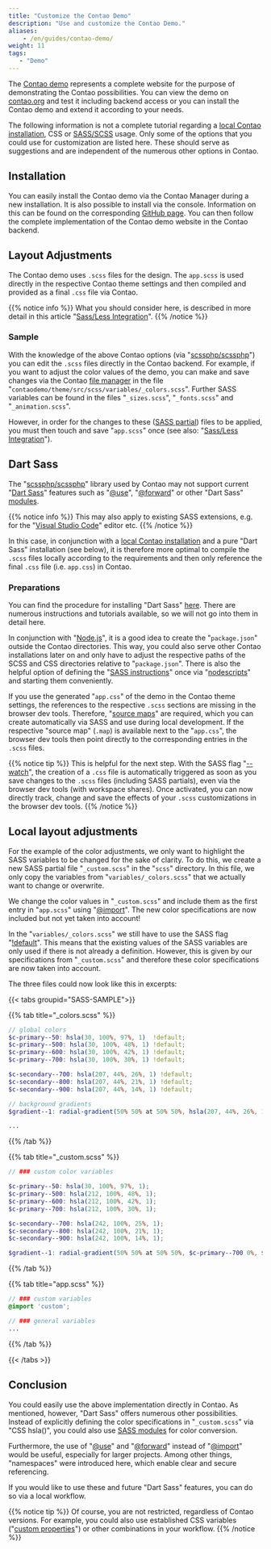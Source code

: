 ```yaml
---
title: "Customize the Contao Demo"
description: "Use and customize the Contao Demo."
aliases:
    - /en/guides/contao-demo/
weight: 11
tags: 
   - "Demo"
---
```



The [Contao demo](https://demo.contao.org/contao) represents a complete website for the purpose of demonstrating the Contao possibilities. 
You can view the demo on [contao.org](https://contao.org/) and test it including backend access or you can install the Contao demo and 
extend it according to your needs.

The following information is not a complete tutorial regarding a [local Contao installation](/en/guides/local-installation/), CSS 
or [SASS/SCSS](/en/guides/sass-less-integration/) usage. Only some of the options that you could use for customization are listed here. 
These should serve as suggestions and are independent of the numerous other options in Contao.


## Installation

You can easily install the Contao demo via the Contao Manager during a new installation. It is also possible to install 
via the console. Information on this can be found on the corresponding [GitHub page](https://github.com/contao/contao-demo). You can then 
follow the complete implementation of the Contao demo website in the Contao backend.


## Layout Adjustments

The Contao demo uses `.scss` files for the design. The `app.scss` is used directly in the respective Contao theme 
settings and then compiled and provided as a final `.css` file via Contao.

{{% notice info %}} 
What you should consider here, is described in more detail in this article "[Sass/Less Integration](/en/guides/sass-less-integration/)". 
{{% /notice %}}


### Sample

With the knowledge of the above Contao options (via "[scssphp/scssphp](https://github.com/scssphp/scssphp)") you can edit the `.scss` files 
directly in the Contao backend. For example, if you want to adjust the color values of the demo, you can make and save 
changes via the Contao [file manager](/en/file-manager/) in the file "`contaodemo/theme/src/scss/variables/_colors.scss`". Further 
SASS variables can be found in the files "`_sizes.scss`", "`_fonts.scss`" and "`_animation.scss`".

However, in order for the changes to these ([SASS partial](https://sass-lang.com/guide/#partials)) files to be applied, you must then touch 
and save "`app.scss`" once (see also: "[Sass/Less Integration](/en/guides/sass-less-integration/)").


## Dart Sass

The "[scssphp/scssphp](https://github.com/scssphp/scssphp)" library used by Contao may not support current 
"[Dart Sass](https://sass-lang.com/dart-sass/)" features such as "[@use](https://sass-lang.com/documentation/at-rules/use/)", 
"[@forward](https://sass-lang.com/documentation/at-rules/forward/)" or other "Dart Sass" [modules](https://sass-lang.com/documentation/modules/).

{{% notice info %}}
This may also apply to existing SASS extensions, e.g. for the "[Visual Studio Code](https://code.visualstudio.com/)" editor etc.
{{% /notice %}}

In this case, in conjunction with a [local Contao installation](/en/guides/local-installation/) and a pure "Dart Sass" installation (see below), 
it is therefore more optimal to compile the `.scss` files locally according to the requirements and then only reference 
the final `.css` file (i.e. `app.css`) in Contao.


### Preparations

You can find the procedure for installing "Dart Sass" [here](https://sass-lang.com/install/). There are numerous instructions and tutorials 
available, so we will not go into them in detail here.

In conjunction with "[Node.js](https://nodejs.org/)", it is a good idea to create the "`package.json`" outside the Contao directories. 
This way, you could also serve other Contao installations later on and only have to adjust the respective paths of the 
SCSS and CSS directories relative to "`package.json`". There is also the helpful option of defining the 
"[SASS instructions](https://sass-lang.com/documentation/cli/dart-sass/)" once via "[nodescripts](https://docs.npmjs.com/cli/v10/using-npm/scripts)" 
and starting them conveniently.

If you use the generated "`app.css`" of the demo in the Contao theme settings, the references to the respective `.scss` 
sections are missing in the browser dev tools. Therefore, "[source maps](https://sass-lang.com/documentation/cli/dart-sass/#source-maps)" are required, which you can create 
automatically via SASS and use during local development. If the respective "source map" (`.map`) is available next to 
the "`app.css`", the browser dev tools then point directly to the corresponding entries in the `.scss` files.

{{% notice tip %}}
This is helpful for the next step. With the SASS flag "[--watch](https://sass-lang.com/documentation/cli/dart-sass/#watch)", the creation 
of a `.css` file is automatically triggered as soon as you save changes to the `.scss` files (including SASS partials), 
even via the browser dev tools (with workspace shares). Once activated, you can now directly track, change and save the 
effects of your `.scss` customizations in the browser dev tools.
{{% /notice %}}


## Local layout adjustments

For the example of the color adjustments, we only want to highlight the SASS variables to be changed for the sake of 
clarity. To do this, we create a new SASS partial file "`_custom.scss`" in the "`scss`" directory. In this file, we only 
copy the variables from "`variables/_colors.scss`" that we actually want to change or overwrite.

We change the color values in "`_custom.scss`" and include them as the first entry in "`app.scss`" using 
"[@import](https://sass-lang.com/documentation/at-rules/import/)". The new color specifications are now included but not yet taken into account!

In the "`variables/_colors.scss`" we still have to use the SASS flag "[!default](https://sass-lang.com/documentation/variables/#default-values)". 
This means that the existing values of the SASS variables are only used if there is not already a definition. However, 
this is given by our specifications from "`_custom.scss`" and therefore these color specifications are now taken into 
account.

The three files could now look like this in excerpts:

{{< tabs groupid="SASS-SAMPLE">}}

{{% tab title="_colors.scss" %}}
```scss
// global colors
$c-primary--50: hsla(30, 100%, 97%, 1)  !default;
$c-primary--500: hsla(30, 100%, 48%, 1) !default;
$c-primary--600: hsla(30, 100%, 42%, 1) !default;
$c-primary--700: hsla(30, 100%, 30%, 1) !default;

$c-secondary--700: hsla(207, 44%, 26%, 1) !default;
$c-secondary--800: hsla(207, 44%, 21%, 1) !default;
$c-secondary--900: hsla(207, 44%, 14%, 1) !default;

// background gradients
$gradient--1: radial-gradient(50% 50% at 50% 50%, hsla(207, 44%, 26%, 1) 0%, hsla(207, 44%, 21%, 1) 100%) !default;

...
```
{{% /tab %}}

{{% tab title="_custom.scss" %}}
```scss
// ### custom color variables

$c-primary--50: hsla(30, 100%, 97%, 1);
$c-primary--500: hsla(212, 100%, 48%, 1);
$c-primary--600: hsla(212, 100%, 42%, 1);
$c-primary--700: hsla(212, 100%, 30%, 1);

$c-secondary--700: hsla(242, 100%, 25%, 1);
$c-secondary--800: hsla(242, 100%, 21%, 1);
$c-secondary--900: hsla(242, 100%, 14%, 1);

$gradient--1: radial-gradient(50% 50% at 50% 50%, $c-primary--700 0%, $c-secondary--900 100%);
```
{{% /tab %}}

{{% tab title="app.scss" %}}
```scss
// ### custom variables
@import 'custom';

// ### general variables
...
```
{{% /tab %}}

{{< /tabs >}}


## Conclusion

You could easily use the above implementation directly in Contao. As mentioned, however, "Dart Sass" offers numerous 
other possibilities. Instead of explicitly defining the color specifications in "`_custom.scss`" via "CSS hsla()", you 
could also use [SASS modules](https://sass-lang.com/documentation/modules/color/) for color conversion.

Furthermore, the use of "[@use](https://sass-lang.com/documentation/at-rules/use/)" and "[@forward](https://sass-lang.com/documentation/at-rules/forward/)" instead of "[@import](https://sass-lang.com/documentation/at-rules/import/)" would be useful, especially for 
larger projects. Among other things, "namespaces" were introduced here, which enable clear and secure referencing.

If you would like to use these and future "Dart Sass" features, you can do so via a local workflow.

{{% notice tip %}}
Of course, you are not restricted, regardless of Contao versions. For example, you could also use established CSS 
variables ("[custom properties](https://developer.mozilla.org/en-US/docs/Web/CSS/Using_CSS_custom_properties)") or other combinations in your workflow.
{{% /notice %}}
